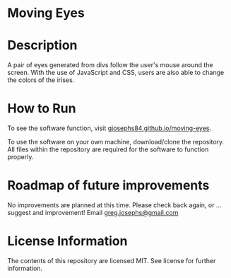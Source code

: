 # Moving Eyes
# Description
A pair of eyes generated from divs follow the user's mouse around the screen. With the use of JavaScript and CSS, users are also able to change the colors of the irises.

# How to Run
To see the software function, visit <a href="gjosephs84.github.io/moving-eyes">gjosephs84.github.io/moving-eyes</a>.

To use the software on your own machine, download/clone the repository. All files within the repository are required for the software to function properly.

# Roadmap of future improvements
No improvements are planned at this time. Please check back again, or ... suggest and improvement! Email greg.josephs@gmail.com

# License Information
The contents of this repository are licensed MIT. See license for further information.